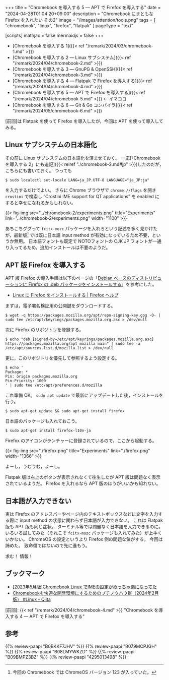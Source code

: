 +++
title = "Chromebook を導入する 5 — APT で Firefox を導入する"
date =  "2024-04-28T01:04:20+09:00"
description = "Chromebook にまともな Firefox を入れたい その2"
image = "/images/attention/tools.png"
tags = [ "chromebook", "linux", "firefox", "flatpak" ]
pageType = "text"

[scripts]
  mathjax = false
  mermaidjs = false
+++

- [Chromebook を導入する 1]({{< ref "/remark/2024/03/chromebook-1.md" >}})
- [Chromebook を導入する 2 — Linux サブシステム]({{< ref "/remark/2024/04/chromebook-2.md" >}})
- [Chromebook を導入する 3 — GnuPG & OpenSSH]({{< ref "/remark/2024/04/chromebook-3.md" >}})
- [Chromebook を導入する 4 — Flatpak で Firefox を導入する]({{< ref "/remark/2024/04/chromebook-4.md" >}})
- [Chromebook を導入する 5 — APT で Firefox を導入する]({{< ref "/remark/2024/04/chromebook-5.md" >}}) ← イマココ
- [Chromebook を導入する 6 — Git & Go コンパイラ]({{< ref "/remark/2024/05/chromebook-6.md" >}})

[前回]は Flatpak を使って Firefox を導入したが，今回は APT を使って導入してみる。

## Linux サブシステムの日本語化

その前に Linux サブシステムの日本語化を済ませておく。
一応[「Chromebook を導入する 2」にも追記]({{< relref "./chromebook-2.md#jp" >}})したのだが，こちらにも書いておく。
つっても

```text
$ sudo localectl set-locale LANG=ja_JP.UTF-8 LANGUAGE="ja_JP:ja"
```

を入力するだけでよい。
さらに Chrome ブラウザで `chrome://flags` を開き `crostini` で検索し ”Crostini IME support for QT applications” を enabled にすると幸せになれるかもしれない。

{{< fig-img src="../chromebook-2/experiments.png" title="Experiments" link="../chromebook-2/experiments.png" width="1100" >}}

あちこちググって `fcitx-mozc` パッケージを入れろという記述を多く見かけたが，最新版[^v1] では既に日本語 input method が有効になっているため不要，というか無用。
日本語フォントも既定で NOTOフォントの CJK JP フォントが一通り入ってるため，追加インストールは不要のようだ。

[^v1]: 今回の Chromebook では ChromeOS バージョン 123 が入っていた。

## APT 版 Firefox を導入する

APT 版 Firefox の導入手順は以下のページの「[Debian ベースのディストリビューションに Firefox の .deb パッケージをインストールする](https://support.mozilla.org/ja/kb/install-firefox-linux#w_debian-be-sunodeisutoribiyu-shiyonni-firefox-no-deb-patsuke-ziwoinsuto-rusuru)」を参考にした。

- [Linux に Firefox をインストールする | Firefox ヘルプ](https://support.mozilla.org/ja/kb/install-firefox-linux)

まずは，電子署名検証用の公開鍵をダウンロードする。

```text
$ wget -q https://packages.mozilla.org/apt/repo-signing-key.gpg -O- | sudo tee /etc/apt/keyrings/packages.mozilla.org.asc > /dev/null
```

次に Firefox のリポジトリを登録する。

```text
$ echo "deb [signed-by=/etc/apt/keyrings/packages.mozilla.org.asc] https://packages.mozilla.org/apt mozilla main" | sudo tee -a /etc/apt/sources.list.d/mozilla.list > /dev/null
```

更に，このリポジトリを優先して参照するよう設定する。

```text
$ echo '
Package: *
Pin: origin packages.mozilla.org
Pin-Priority: 1000
' | sudo tee /etc/apt/preferences.d/mozilla
```

これ準備 OK。
`sudo apt update` で最新にアップデートした後，インストールを行う。

```text
$ sudo apt-get update && sudo apt-get install firefox
```

日本語のパッケージも入れておこう。

```text
$ sudo apt-get install firefox-l10n-ja
```

Firefox のアイコンがランチャーに登録されているので，ここから起動する。

{{< fig-img src="./firefox.png" title="Experiments" link="./firefox.png" width="1366" >}}

よーし，うむうむ，よーし。

Flatpak 版は右上のボタンが表示されなくて往生したが APT 版は問題なく表示されているようだ。
Firefox を入れるなら APT 版のほうがいいかも知れない。

## 日本語が入力できない

実は Firefox のアドレスバーやページ内のテキストボックスなどに文字を入力する際に input method の状態に関わらず日本語が入力できない。
これは Flatpak 版も APT 版も同じ症状。
ターミナル等では問題なく日本語を入力できるのに。
いろいろ試してみた（それこそ  `fcitx-mozc` パッケージも入れてみた）が上手くいかない。
ChromeOS の設定というより Firefox 側の問題な気がする。
今回は諦めた。
致命傷ではないので先に進もう。

求む！ 情報！

## ブックマーク

- [[2023年5月版]Chromebook Linux でIMEの設定がめっちゃ楽になってた](https://zenn.dev/asopitech/articles/20230516-103621_1)
- [Chromebookを快適な開発環境にするためのプチノウハウ群（2024年2月版） #Linux - Qiita](https://qiita.com/komde/items/25b4c80598d7e2b679f6)

[前回]: {{< ref "/remark/2024/04/chromebook-4.md" >}} "Chromebook を導入する 4 — APT で Firefox を導入する"

## 参考

{{% review-paapi "B0BKKF7JHV" %}} <!-- ASUS Chromebook -->
{{% review-paapi "B079MCPJGH" %}} <!-- カメラ 目隠し シャッター -->
{{% review-paapi "B08LMYWKZD" %}} <!-- Bluetooth 無線静音マウス -->
{{% review-paapi "B09BMPZ3BZ" %}} <!-- Chromebook仕事術 -->
{{% review-paapi "4295013498" %}} <!-- Linuxシステムの仕組み -->

